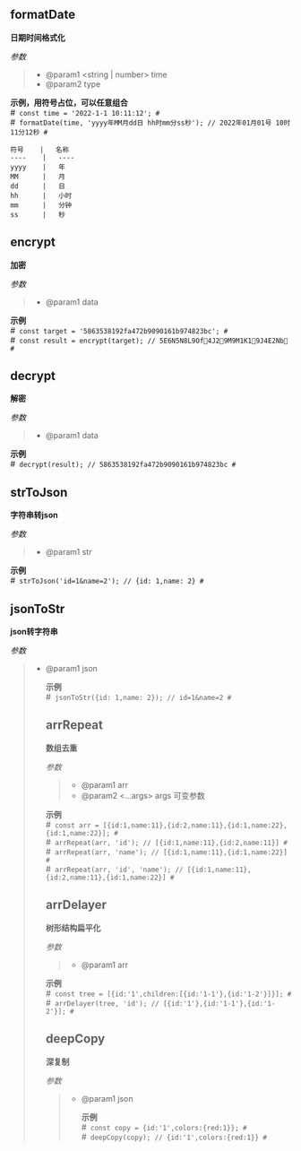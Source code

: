 ## formatDate
**日期时间格式化**<br/>

*参数* <br/>
>+ @param1 <string | number> time
>+ @param2 <string> type

**示例，用符号占位，可以任意组合** <br/>
#``` const time = '2022-1-1 10:11:12'; #```<br/>
#``` formatDate(time, 'yyyy年MM月dd日 hh时mm分ss秒'); // 2022年01月01号 10时11分12秒 #```<br/>

    符号    |   名称
    ----    |   ----
    yyyy    |   年
    MM      |   月
    dd      |   日
    hh      |   小时
    mm      |   分钟
    ss      |   秒



## encrypt
**加密**<br/>

*参数* <br/>
>+ @param1 <string> data

**示例** <br/>
#``` const target = '5863538192fa472b9090161b974823bc'; #```<br/>
#``` const result = encrypt(target); // 5E6N5N8L9Of4J29M9M1K19J4E2Nb #```<br/>



## decrypt
**解密**<br/>

*参数* <br/>
>+ @param1 <string> data

**示例** <br/>
#``` decrypt(result); // 5863538192fa472b9090161b974823bc #```<br/>



## strToJson
**字符串转json**<br/>

*参数* <br/>
>+ @param1 <string> str

**示例** <br/>
#``` strToJson('id=1&name=2'); // {id: 1,name: 2} #```<br/>



## jsonToStr
**json转字符串**<br/>

*参数* <br/>
>+ @param1 <object> json

**示例** <br/>
#``` jsonToStr({id: 1,name: 2}); // id=1&name=2 #```<br/>



## arrRepeat
**数组去重**<br/>

*参数* <br/>
>+ @param1 <array> arr
>+ @param2 <...args> args 可变参数

**示例** <br/>
#``` const arr = [{id:1,name:11},{id:2,name:11},{id:1,name:22},{id:1,name:22}]; #```<br/>
#``` arrRepeat(arr, 'id'); // [{id:1,name:11},{id:2,name:11}] #```<br/>
#``` arrRepeat(arr, 'name'); // [{id:1,name:11},{id:1,name:22}] #```<br/>
#``` arrRepeat(arr, 'id', 'name'); // [{id:1,name:11},{id:2,name:11},{id:1,name:22}] #```<br/>



## arrDelayer
**树形结构扁平化**<br/>

*参数* <br/>
>+ @param1 <array> arr

**示例** <br/>
#``` const tree = [{id:'1',children:[{id:'1-1'},{id:'1-2'}]}]; #```<br/>
#``` arrDelayer(tree, 'id'); // [{id:'1'},{id:'1-1'},{id:'1-2'}]; #```<br/>



## deepCopy
**深复制**<br/>

*参数* <br/>
>+ @param1 <object> json

**示例** <br/>
#``` const copy = {id:'1',colors:{red:1}}; #```<br/>
#``` deepCopy(copy); // {id:'1',colors:{red:1}} #```<br/>